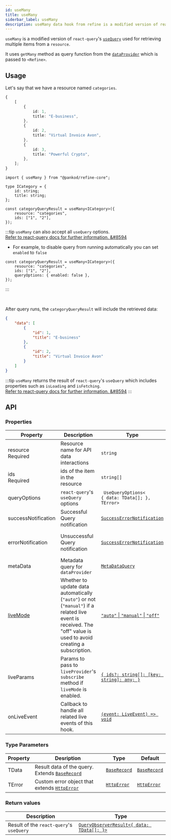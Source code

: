 ```yaml
---
id: useMany
title: useMany
siderbar_label: useMany
description: useMany data hook from refine is a modified version of react-query's useQuery for retrieving multiple items from a resource
---
```


`useMany` is a modified version of `react-query`'s [`useQuery`](https://react-query.tanstack.com/guides/queries) used for retrieving multiple items from a `resource`.

It uses `getMany` method as query function from the [`dataProvider`](api-references/providers/data-provider.md) which is passed to `<Refine>`.

## Usage

Let's say that we have a resource named `categories`.

```ts title="https://api.fake-rest.refine.dev/categories"
{
    [
        {
            id: 1,
            title: "E-business",
        },
        {
            id: 2,
            title: "Virtual Invoice Avon",
        },
        {
            id: 3,
            title: "Powerful Crypto",
        },
    ];
}
```

```tsx 
import { useMany } from "@pankod/refine-core";

type ICategory = {
    id: string;
    title: string;
};

const categoryQueryResult = useMany<ICategory>({
    resource: "categories",
    ids: ["1", "2"],
});
```

:::tip
`useMany` can also accept all `useQuery` options.  
[Refer to react-query docs for further information. &#8594](https://react-query.tanstack.com/reference/useQuery)

-   For example, to disable query from running automatically you can set `enabled` to `false`

```tsx
const categoryQueryResult = useMany<ICategory>({
    resource: "categories",
    ids: ["1", "2"],
    queryOptions: { enabled: false },
});
```

:::

<br />

After query runs, the `categoryQueryResult` will include the retrieved data:

```json title="categoryQueryResult.data"
{
    "data": [
        {
            "id": 1,
            "title": "E-business"
        },
        {
            "id": 2,
            "title": "Virtual Invoice Avon"
        }
    ]
}
```

:::tip
`useMany` returns the result of `react-query`'s `useQuery` which includes properties such as `isLoading` and `isFetching`.  
[Refer to react-query docs for further information. &#8594](https://react-query.tanstack.com/reference/useQuery)
:::

## API

### Properties

| Property                                                                                            | Description                             | Type                                                                       | Default                             |
| --------------------------------------------------------------------------------------------------- | --------------------------------------- | -------------------------------------------------------------------------- | ----------------------------------- |
| <div className="required-block"><div>resource</div> <div className=" required">Required</div></div> | Resource name for API data interactions | `string`                                                                   |                                     |
| ids <div className="required">Required</div>                                                        | ids of the item in the resource         | `string[]`                                                                 |                                     |
| queryOptions                                                                                        | `react-query`'s `useQuery` options      | ` UseQueryOptions<`<br/>`{ data: TData[]; },`<br/>`TError>`                |                                     |
| successNotification                                                                                 | Successful Query notification           | [`SuccessErrorNotification`](../../interfaces.md#successerrornotification) | `false`                             |
| errorNotification                                                                                   | Unsuccessful Query notification         | [`SuccessErrorNotification`](../../interfaces.md#successerrornotification) | "Error (status code: `statusCode`)" |
| metaData                                                                                            | Metadata query for `dataProvider`       | [`MetaDataQuery`](/api-references/interfaces.md#metadataquery)             | {}                                  |
| [liveMode](/core/providers/live-provider.md#usage-in-a-hook)                                                                                            | Whether to update data automatically (`"auto"`) or not (`"manual"`) if a related live event is received. The "off" value is used to avoid creating a subscription. | [`"auto"` \| `"manual"` \| `"off"`](/api-references/interfaces.md#livemodeprops)       | `"off"`                             |
| liveParams                                                                                          | Params to pass to `liveProvider`'s `subscribe` method if `liveMode` is enabled.                                                                                     | [`{ ids?: string[]; [key: string]: any; }`](/api-references/interfaces.md#livemodeprops) | `undefined`                         |
| onLiveEvent                                                                                         | Callback to handle all related live events of this hook.                                                                                                                                   | [`(event: LiveEvent) => void`](/api-references/interfaces.md#livemodeprops)                           | `undefined`                                  |

### Type Parameters

| Property | Desription                                                                       | Type                                           | Default                                        |
| -------- | -------------------------------------------------------------------------------- | ---------------------------------------------- | ---------------------------------------------- |
| TData    | Result data of the query. Extends [`BaseRecord`](../../interfaces.md#baserecord) | [`BaseRecord`](../../interfaces.md#baserecord) | [`BaseRecord`](../../interfaces.md#baserecord) |
| TError   | Custom error object that extends [`HttpError`](../../interfaces.md#httperror)    | [`HttpError`](../../interfaces.md#httperror)   | [`HttpError`](../../interfaces.md#httperror)   |

### Return values

| Description                              | Type                                                                                             |
| ---------------------------------------- | ------------------------------------------------------------------------------------------------ |
| Result of the `react-query`'s `useQuery` | [`QueryObserverResult<{ data: TData[]; }>`](https://react-query.tanstack.com/reference/useQuery) |
